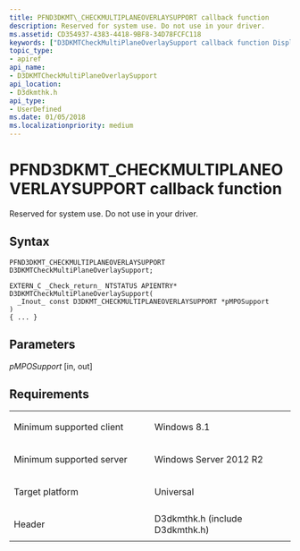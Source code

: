 ```yaml
---
title: PFND3DKMT\_CHECKMULTIPLANEOVERLAYSUPPORT callback function
description: Reserved for system use. Do not use in your driver.
ms.assetid: CD354937-4383-4418-9BF8-34D78FCFC118
keywords: ["D3DKMTCheckMultiPlaneOverlaySupport callback function Display Devices", "PFND3DKMT_CHECKMULTIPLANEOVERLAYSUPPORT"]
topic_type:
- apiref
api_name:
- D3DKMTCheckMultiPlaneOverlaySupport
api_location:
- D3dkmthk.h
api_type:
- UserDefined
ms.date: 01/05/2018
ms.localizationpriority: medium
---
```


# PFND3DKMT\_CHECKMULTIPLANEOVERLAYSUPPORT callback function


Reserved for system use. Do not use in your driver.

Syntax
------

```ManagedCPlusPlus
PFND3DKMT_CHECKMULTIPLANEOVERLAYSUPPORT D3DKMTCheckMultiPlaneOverlaySupport;

EXTERN_C _Check_return_ NTSTATUS APIENTRY* D3DKMTCheckMultiPlaneOverlaySupport(
  _Inout_ const D3DKMT_CHECKMULTIPLANEOVERLAYSUPPORT *pMPOSupport
)
{ ... }
```

Parameters
----------

*pMPOSupport* \[in, out\]

Requirements
------------

<table>
<colgroup>
<col width="50%" />
<col width="50%" />
</colgroup>
<tbody>
<tr class="odd">
<td align="left"><p>Minimum supported client</p></td>
<td align="left"><p>Windows 8.1</p></td>
</tr>
<tr class="even">
<td align="left"><p>Minimum supported server</p></td>
<td align="left"><p>Windows Server 2012 R2</p></td>
</tr>
<tr class="odd">
<td align="left"><p>Target platform</p></td>
<td align="left">Universal</td>
</tr>
<tr class="even">
<td align="left"><p>Header</p></td>
<td align="left">D3dkmthk.h (include D3dkmthk.h)</td>
</tr>
</tbody>
</table>

 

 





